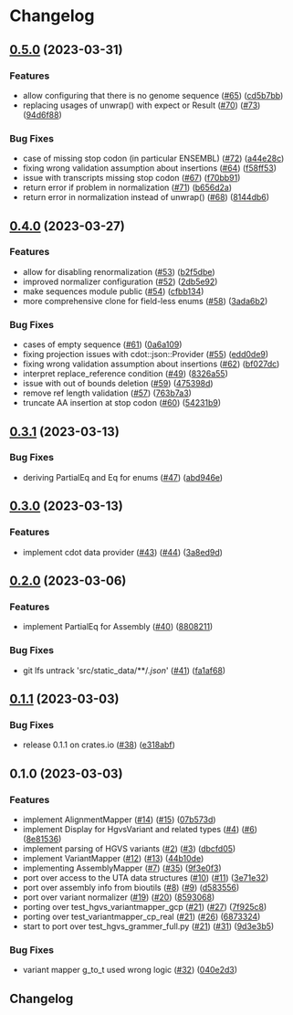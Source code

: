 # Changelog

## [0.5.0](https://github.com/bihealth/hgvs-rs/compare/v0.4.0...v0.5.0) (2023-03-31)


### Features

* allow configuring that there is no genome sequence ([#65](https://github.com/bihealth/hgvs-rs/issues/65)) ([cd5b7bb](https://github.com/bihealth/hgvs-rs/commit/cd5b7bb0f04369b34f4d8857d558915ae2ddccbb))
* replacing usages of unwrap() with expect or Result ([#70](https://github.com/bihealth/hgvs-rs/issues/70)) ([#73](https://github.com/bihealth/hgvs-rs/issues/73)) ([94d6f88](https://github.com/bihealth/hgvs-rs/commit/94d6f88f44f1f574dad7ca3015c2dba2852b869e))


### Bug Fixes

* case of missing stop codon (in particular ENSEMBL) ([#72](https://github.com/bihealth/hgvs-rs/issues/72)) ([a44e28c](https://github.com/bihealth/hgvs-rs/commit/a44e28c3ea57bea66cf9354c17b0f93e9a920636))
* fixing wrong validation assumption about insertions ([#64](https://github.com/bihealth/hgvs-rs/issues/64)) ([f58ff53](https://github.com/bihealth/hgvs-rs/commit/f58ff53ad017c65968afef64ad50c532be64f605))
* issue with transcripts missing stop codon ([#67](https://github.com/bihealth/hgvs-rs/issues/67)) ([f70bb91](https://github.com/bihealth/hgvs-rs/commit/f70bb91bba07f41110f32bc7da62f0cbc873e85d))
* return error if problem in normalization ([#71](https://github.com/bihealth/hgvs-rs/issues/71)) ([b656d2a](https://github.com/bihealth/hgvs-rs/commit/b656d2ae87e0cfbbb08a7ae6b055f2d9ce13f1bc))
* return error in normalization instead of unwrap() ([#68](https://github.com/bihealth/hgvs-rs/issues/68)) ([8144db6](https://github.com/bihealth/hgvs-rs/commit/8144db60b74bb5fa2ff625cfef73be2297ddfd0f))

## [0.4.0](https://github.com/bihealth/hgvs-rs/compare/v0.3.1...v0.4.0) (2023-03-27)


### Features

* allow for disabling renormalization ([#53](https://github.com/bihealth/hgvs-rs/issues/53)) ([b2f5dbe](https://github.com/bihealth/hgvs-rs/commit/b2f5dbeb9904fd70494a030eab37bcf1edb8845a))
* improved normalizer configuration ([#52](https://github.com/bihealth/hgvs-rs/issues/52)) ([2db5e92](https://github.com/bihealth/hgvs-rs/commit/2db5e92316930e76d4b58d47ccc1d2ba2c1010fe))
* make sequences module public ([#54](https://github.com/bihealth/hgvs-rs/issues/54)) ([cfbb134](https://github.com/bihealth/hgvs-rs/commit/cfbb134b38d853273d734db7bdb7ce1beafa9ad8))
* more comprehensive clone for field-less enums ([#58](https://github.com/bihealth/hgvs-rs/issues/58)) ([3ada6b2](https://github.com/bihealth/hgvs-rs/commit/3ada6b2a21e24fea2feeb8fb89888710072d4b52))


### Bug Fixes

* cases of empty sequence ([#61](https://github.com/bihealth/hgvs-rs/issues/61)) ([0a6a109](https://github.com/bihealth/hgvs-rs/commit/0a6a1094f7387daa92c7bbcbb1c08e2c0c3620aa))
* fixing projection issues with cdot::json::Provider ([#55](https://github.com/bihealth/hgvs-rs/issues/55)) ([edd0de9](https://github.com/bihealth/hgvs-rs/commit/edd0de9e12e781a3fbeb8fc49d623b8d66484e8d))
* fixing wrong validation assumption about insertions ([#62](https://github.com/bihealth/hgvs-rs/issues/62)) ([bf027dc](https://github.com/bihealth/hgvs-rs/commit/bf027dc3cdef0b07af4cc234f79499b9146426cf))
* interpret replace_reference condition ([#49](https://github.com/bihealth/hgvs-rs/issues/49)) ([8326a55](https://github.com/bihealth/hgvs-rs/commit/8326a558eeee75defe8c466ec996ba02f81116cd))
* issue with out of bounds deletion ([#59](https://github.com/bihealth/hgvs-rs/issues/59)) ([475398d](https://github.com/bihealth/hgvs-rs/commit/475398d0e831afa43abc53327abb14135df40aea))
* remove ref length validation ([#57](https://github.com/bihealth/hgvs-rs/issues/57)) ([763b7a3](https://github.com/bihealth/hgvs-rs/commit/763b7a38f69f1c1b87472fa655099a988c424294))
* truncate AA insertion at stop codon ([#60](https://github.com/bihealth/hgvs-rs/issues/60)) ([54231b9](https://github.com/bihealth/hgvs-rs/commit/54231b983b1cbc4480631bde05ab55e2a668ed72))

## [0.3.1](https://github.com/bihealth/hgvs-rs/compare/v0.3.0...v0.3.1) (2023-03-13)


### Bug Fixes

* deriving PartialEq and Eq for enums ([#47](https://github.com/bihealth/hgvs-rs/issues/47)) ([abd946e](https://github.com/bihealth/hgvs-rs/commit/abd946e0b37444222ff4f30da99eb61d67ac1a3d))

## [0.3.0](https://github.com/bihealth/hgvs-rs/compare/v0.2.0...v0.3.0) (2023-03-13)


### Features

* implement cdot data provider ([#43](https://github.com/bihealth/hgvs-rs/issues/43)) ([#44](https://github.com/bihealth/hgvs-rs/issues/44)) ([3a8ed9d](https://github.com/bihealth/hgvs-rs/commit/3a8ed9d49c1c34bb7295091afe82b7011d6826ef))

## [0.2.0](https://github.com/bihealth/hgvs-rs/compare/v0.1.1...v0.2.0) (2023-03-06)


### Features

* implement PartialEq for Assembly ([#40](https://github.com/bihealth/hgvs-rs/issues/40)) ([8808211](https://github.com/bihealth/hgvs-rs/commit/8808211ed3f26c187f4d2787c23e680bbcdf38c3))


### Bug Fixes

* git lfs untrack 'src/static_data/**/*.json*' ([#41](https://github.com/bihealth/hgvs-rs/issues/41)) ([fa1af68](https://github.com/bihealth/hgvs-rs/commit/fa1af68c13b76bf1e9ba329159d3cf29b5893620))

## [0.1.1](https://github.com/bihealth/hgvs-rs/compare/v0.1.0...v0.1.1) (2023-03-03)


### Bug Fixes

* release 0.1.1 on crates.io ([#38](https://github.com/bihealth/hgvs-rs/issues/38)) ([e318abf](https://github.com/bihealth/hgvs-rs/commit/e318abf6368b1f0b7160ad25f0880706a92fc662))

## 0.1.0 (2023-03-03)


### Features

* implement AlignmentMapper ([#14](https://github.com/bihealth/hgvs-rs/issues/14)) ([#15](https://github.com/bihealth/hgvs-rs/issues/15)) ([07b573d](https://github.com/bihealth/hgvs-rs/commit/07b573df79601dab3bbb933258693f5afd55c55c))
* implement Display for HgvsVariant and related types ([#4](https://github.com/bihealth/hgvs-rs/issues/4)) ([#6](https://github.com/bihealth/hgvs-rs/issues/6)) ([8e81536](https://github.com/bihealth/hgvs-rs/commit/8e815366b19639b932a837c916384e663524043a))
* implement parsing of HGVS variants ([#2](https://github.com/bihealth/hgvs-rs/issues/2)) ([#3](https://github.com/bihealth/hgvs-rs/issues/3)) ([dbcfd05](https://github.com/bihealth/hgvs-rs/commit/dbcfd059802459d6a5ca595b560c955de2d5f4ac))
* implement VariantMapper ([#12](https://github.com/bihealth/hgvs-rs/issues/12)) ([#13](https://github.com/bihealth/hgvs-rs/issues/13)) ([44b10de](https://github.com/bihealth/hgvs-rs/commit/44b10de9bc312814dfdb6ca160dedd5322570e0c))
* implementing AssemblyMapper ([#7](https://github.com/bihealth/hgvs-rs/issues/7)) ([#35](https://github.com/bihealth/hgvs-rs/issues/35)) ([9f3e0f3](https://github.com/bihealth/hgvs-rs/commit/9f3e0f3198b5b78b394692d3a99fedc65091c467))
* port over access to the UTA data structures ([#10](https://github.com/bihealth/hgvs-rs/issues/10)) ([#11](https://github.com/bihealth/hgvs-rs/issues/11)) ([3e71e32](https://github.com/bihealth/hgvs-rs/commit/3e71e3285215eed80e152d520864686d543af2b0))
* port over assembly info from bioutils ([#8](https://github.com/bihealth/hgvs-rs/issues/8)) ([#9](https://github.com/bihealth/hgvs-rs/issues/9)) ([d583556](https://github.com/bihealth/hgvs-rs/commit/d5835565c358f2b132e94f5496a77c01a1b96096))
* port over variant normalizer ([#19](https://github.com/bihealth/hgvs-rs/issues/19)) ([#20](https://github.com/bihealth/hgvs-rs/issues/20)) ([8593068](https://github.com/bihealth/hgvs-rs/commit/8593068608a045e753565cd8e17decb0f429b26e))
* porting over test_hgvs_variantmapper_gcp ([#21](https://github.com/bihealth/hgvs-rs/issues/21)) ([#27](https://github.com/bihealth/hgvs-rs/issues/27)) ([7f925c8](https://github.com/bihealth/hgvs-rs/commit/7f925c845e8c2188d7cf06cb0beea75fa38c2ec3))
* porting over test_variantmapper_cp_real ([#21](https://github.com/bihealth/hgvs-rs/issues/21)) ([#26](https://github.com/bihealth/hgvs-rs/issues/26)) ([6873324](https://github.com/bihealth/hgvs-rs/commit/687332422d317cb173733491080b460773b6b2f2))
* start to port over test_hgvs_grammer_full.py ([#21](https://github.com/bihealth/hgvs-rs/issues/21)) ([#31](https://github.com/bihealth/hgvs-rs/issues/31)) ([9d3e3b5](https://github.com/bihealth/hgvs-rs/commit/9d3e3b532922095278abdb5ae57108f0c5067109))


### Bug Fixes

* variant mapper g_to_t used wrong logic ([#32](https://github.com/bihealth/hgvs-rs/issues/32)) ([040e2d3](https://github.com/bihealth/hgvs-rs/commit/040e2d3cd9ec77b2eecc755c4a8fc39a83f43101))

## Changelog
